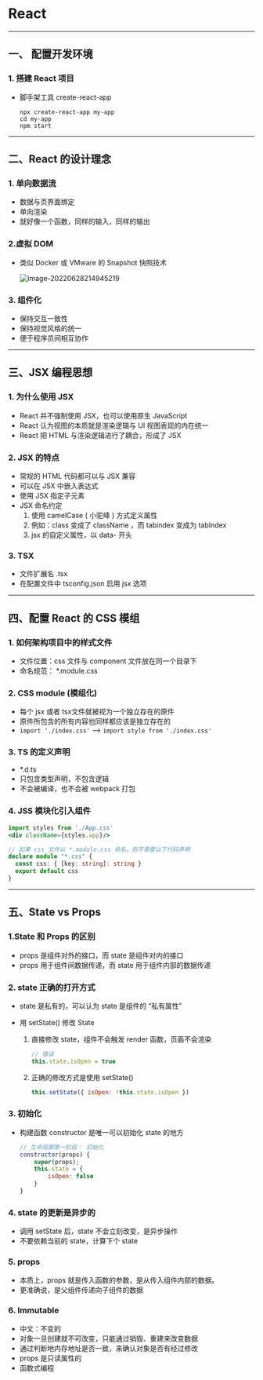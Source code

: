 # React

------

## 一、 配置开发环境

### 1. 搭建 React 项目

+ 脚手架工具 create-react-app

  ```shell
  npx create-react-app my-app
  cd my-app
  npm start
  ```

------



## 二、React 的设计理念

### 1. 单向数据流

+ 数据与页界面绑定
+ 单向渲染
+ 就好像一个函数，同样的输入，同样的输出

### 2.虚拟 DOM

+ 类似 Docker 或 VMware 的 Snapshot 快照技术

  ![image-20220628214945219](https://burt-markdown.oss-cn-shenzhen.aliyuncs.com/markdown/zy/2022/20220628214947.png)

### 3. 组件化

+ 保持交互一致性
+ 保持视觉风格的统一
+ 便于程序员间相互协作

------



## 三、JSX 编程思想

### 1. 为什么使用 JSX

+ React 并不强制使用 JSX，也可以使用原生 JavaScript
+ React 认为视图的本质就是渲染逻辑与 UI 视图表现的内在统一
+ React 把 HTML 与渲染逻辑进行了耦合，形成了 JSX

### 2. JSX 的特点

+ 常规的 HTML 代码都可以与 JSX 兼容
+ 可以在 JSX 中嵌入表达式
+ 使用 JSX 指定子元素
+ JSX 命名约定
  1. 使用 camelCase ( 小驼峰 ) 方式定义属性
  2. 例如：class 变成了 className ，而 tabindex 变成为 tabIndex
  3. jsx 的自定义属性，以 data- 开头

### 3. TSX

+ 文件扩展名 .tsx
+ 在配置文件中 tsconfig.json 启用 jsx 选项

------



## 四、配置 React 的 CSS 模组

### 1. 如何架构项目中的样式文件

+ 文件位置：css 文件与 component 文件放在同一个目录下
+ 命名规范： *.module.css

### 2. CSS module (模组化)

+ 每个 jsx 或者 tsx文件就被视为一个独立存在的原件
+ 原件所包含的所有内容也同样都应该是独立存在的
+ `import './index.css'` --> `import style from './index.css'`

### 3. TS 的定义声明

+ *.d.ts
+ 只包含类型声明，不包含逻辑
+ 不会被编译，也不会被 webpack 打包

### 4. JSS 模块化引入组件

```jsx
import styles from './App.css'
<div className={styles.app}/>
```

```typescript
// 如果 css 文件以 *.module.css 命名，则不需要以下代码声明
declare module "*.css" {
  const css: { [key: string]: string }
  export default css
}
```

------



## 五、State vs Props

### 1.State 和 Props 的区别

+  props 是组件对外的接口，而 state 是组件对内的接口
+  props 用于组件间数据传递，而  state 用于组件内部的数据传递

### 2. state 正确的打开方式

+ state 是私有的，可以认为 state 是组件的 “私有属性”

+ 用 setState() 修改 State

  1. 直接修改 state，组件不会触发 render 函数，页面不会渲染

     ```js
     // 错误
     this.state.isOpen = true
     ```

  2. 正确的修改方式是使用 setState()

     ```js
     this.setState({ isOpen: !this.state.isOpen })
     ```

### 3. 初始化

+ 构建函数 constructor 是唯一可以初始化 state 的地方

  ```js
  // 生命周期第一阶段： 初始化
  constructor(props) {
      super(props);
      this.state = {
          isOpen: false
      }
  }
  ```

### 4. state 的更新是异步的

+ 调用 setState 后，state 不会立刻改变，是异步操作
+ 不要依赖当前的 state，计算下个 state

### 5. props

+ 本质上，props 就是传入函数的参数，是从传入组件内部的数据。
+ 更准确说，是父组件传递向子组件的数据

### 6. Immutable

+ 中文：不变的
+ 对象一旦创建就不可改变，只能通过销毁、重建来改变数据
+ 通过判断地内存地址是否一致，来确认对象是否有经过修改
+ props 是只读属性的
+ 函数式编程
